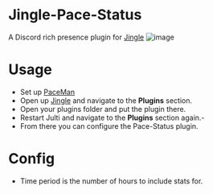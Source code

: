 # Jingle-Pace-Status
A Discord rich presence plugin for [Jingle](https://github.com/duncanruns/jingle/releases/latest) 
![image](https://github.com/cylorun/Julti-Pace-Status/assets/109686521/a12e287b-f88d-4f34-8869-b7837be0545c)

# Usage
- Set up [PaceMan](https://paceman.gg)
- Open up [Jingle](https://github.com/duncanruns/jingle/releases/latest) and navigate to the **Plugins** section.
- Open your plugins folder and put the plugin there.
- Restart Julti and navigate to the **Plugins** section again.-
- From there you can configure the Pace-Status plugin.

# Config
  - Time period is the number of hours to include stats for.
